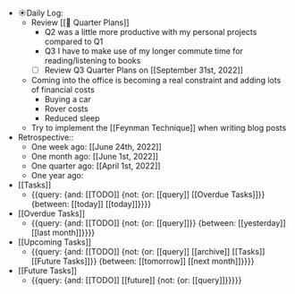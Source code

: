 - ☀️Daily Log:
    - Review [[🍕 Quarter Plans]]
        - Q2 was a little more productive with my personal projects compared to Q1
        - Q3 I have to make use of my longer commute time for reading/listening to books 
        - [ ] Review Q3 Quarter Plans on [[September 31st, 2022]]
    - Coming into the office is becoming a real constraint and adding lots of financial costs
        - Buying a car
        - Rover costs
        - Reduced sleep
    - Try to implement the [[Feynman Technique]] when writing blog posts
- Retrospective::
    - One week ago: [[June 24th, 2022]]
    - One month ago: [[June 1st, 2022]]
    - One quarter ago: [[April 1st, 2022]]
    - One year ago:
- [[Tasks]]
    - {{query: {and: [[TODO]] {not: {or: [[query]] [[Overdue Tasks]]}} {between: [[today]] [[today]]}}}}
- [[Overdue Tasks]]
    - {{query: {and: [[TODO]] {not: {or: [[query]]}} {between: [[yesterday]] [[last month]]}}}}
- [[Upcoming Tasks]]
    - {{query: {and: [[TODO]] {not: {or: [[query]] [[archive]] [[Tasks]] [[Future Tasks]]}} {between: [[tomorrow]] [[next month]]}}}}
- [[Future Tasks]]
    - {{query: {and: [[TODO]] [[future]] {not: {or: [[query]]}}}}}
